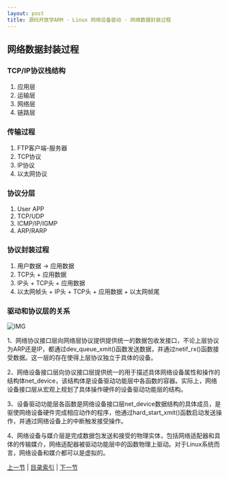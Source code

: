 ```yaml
---
layout: post
title: 源码开放学ARM - Linux 网络设备驱动 - 网络数据封装过程
---
```


## 网络数据封装过程

### TCP/IP协议栈结构
  1. 应用层
  2. 运输层
  3. 网络层
  4. 链路层

### 传输过程
  1. FTP客户端-服务器
  2. TCP协议
  3. IP协议
  4. 以太网协议

### 协议分层
  1. User APP
  2. TCP/UDP
  3. ICMP/IP/IGMP
  4. ARP/RARP

### 协议封装过程
  1. 用户数据 -> 应用数据
  2. TCP头 + 应用数据
  3. IP头 + TCP头 + 应用数据
  4. 以太网帧头 + IP头 + TCP头 + 应用数据 + 以太网帧尾

### 驱动和协议层的关系

![IMG](http://blog.chinaunix.net/attachment/201203/25/20672257_13326770542QFA.jpg)

1、网络协议接口层向网络层协议提供提供统一的数据包收发接口，不论上层协议为ARP还是IP，都通过dev_queue_xmit()函数发送数据，并通过netif_rx()函数接受数据。这一层的存在使得上层协议独立于具体的设备。

2、网络设备接口层向协议接口层提供统一的用于描述具体网络设备属性和操作的结构体net_device，该结构体是设备驱动功能层中各函数的容器。实际上，网络设备接口层从宏观上规划了具体操作硬件的设备驱动功能层的结构。

3、设备驱动功能层各函数是网络设备接口层net_device数据结构的具体成员，是驱使网络设备硬件完成相应动作的程序，他通过hard_start_xmit()函数启动发送操作，并通过网络设备上的中断触发接受操作。

4、网络设备与媒介层是完成数据包发送和接受的物理实体，包括网络适配器和具体的传输媒介，网络适配器被驱动功能层中的函数物理上驱动。对于Linux系统而言，网络设备和媒介都可以是虚拟的。



  

[上一节](chp106-1.html)  |  [目录索引](../index.html)  |  [下一节](chp106-3.html)
